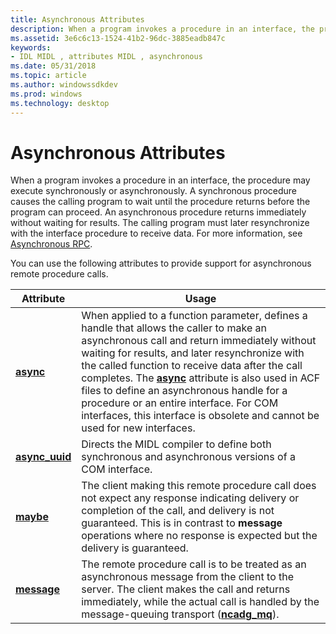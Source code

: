 ```yaml
---
title: Asynchronous Attributes
description: When a program invokes a procedure in an interface, the procedure may execute synchronously or asynchronously.
ms.assetid: 3e6c6c13-1524-41b2-96dc-3885eadb847c
keywords:
- IDL MIDL , attributes MIDL , asynchronous
ms.date: 05/31/2018
ms.topic: article
ms.author: windowssdkdev
ms.prod: windows
ms.technology: desktop
---
```


# Asynchronous Attributes

When a program invokes a procedure in an interface, the procedure may execute synchronously or asynchronously. A synchronous procedure causes the calling program to wait until the procedure returns before the program can proceed. An asynchronous procedure returns immediately without waiting for results. The calling program must later resynchronize with the interface procedure to receive data. For more information, see [Asynchronous RPC](https://msdn.microsoft.com/library/windows/desktop/aa373550).

You can use the following attributes to provide support for asynchronous remote procedure calls.



| Attribute                         | Usage                                                                                                                                                                                                                                                                                                                                                                                                                                                                                   |
|-----------------------------------|-----------------------------------------------------------------------------------------------------------------------------------------------------------------------------------------------------------------------------------------------------------------------------------------------------------------------------------------------------------------------------------------------------------------------------------------------------------------------------------------|
| [**async**](async.md)            | When applied to a function parameter, defines a handle that allows the caller to make an asynchronous call and return immediately without waiting for results, and later resynchronize with the called function to receive data after the call completes. The [**async**](async.md) attribute is also used in ACF files to define an asynchronous handle for a procedure or an entire interface. For COM interfaces, this interface is obsolete and cannot be used for new interfaces. |
| [**async\_uuid**](async-uuid.md) | Directs the MIDL compiler to define both synchronous and asynchronous versions of a COM interface.                                                                                                                                                                                                                                                                                                                                                                                      |
| [**maybe**](maybe.md)            | The client making this remote procedure call does not expect any response indicating delivery or completion of the call, and delivery is not guaranteed. This is in contrast to **message** operations where no response is expected but the delivery is guaranteed.                                                                                                                                                                                                                    |
| [**message**](message.md)        | The remote procedure call is to be treated as an asynchronous message from the client to the server. The client makes the call and returns immediately, while the actual call is handled by the message-queuing transport ([**ncadg\_mq**](ncadg-mq.md)).                                                                                                                                                                                                                              |



 

 

 




